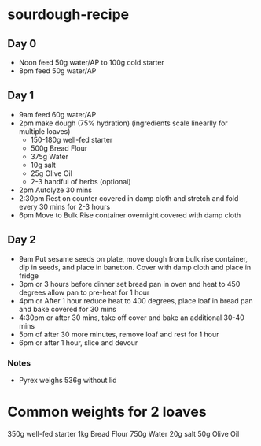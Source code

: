 # sourdough-recipe

## Day 0
- Noon feed 50g water/AP to 100g cold starter
- 8pm feed 50g water/AP

## Day 1
- 9am feed 60g water/AP
- 2pm make dough (75% hydration) (ingredients scale linearlly for multiple loaves)
  - 150-180g well-fed starter
  - 500g Bread Flour
  - 375g Water
  - 10g salt
  - 25g Olive Oil
  - 2-3 handful of herbs (optional)
- 2pm Autolyze 30 mins 
- 2:30pm Rest on counter covered in damp cloth and stretch and fold every 30 mins for 2-3 hours
- 6pm Move to Bulk Rise container overnight covered with damp cloth

## Day 2
- 9am Put sesame seeds on plate, move dough from bulk rise container, dip in seeds, and place in banetton.  Cover with damp cloth and place in fridge
- 3pm or 3 hours before dinner set bread pan in oven and heat to 450 degrees allow pan to pre-heat for 1 hour
- 4pm or After 1 hour reduce heat to 400 degrees, place loaf in bread pan and bake covered for 30 mins
- 4:30pm or after 30 mins, take off cover and bake an additional 30-40 mins
- 5pm of after 30 more minutes, remove loaf and rest for 1 hour
- 6pm or after 1 hour, slice and devour

### Notes
- Pyrex weighs 536g without lid

# Common weights for 2 loaves
350g well-fed starter
1kg Bread Flour
750g Water
20g salt
50g Olive Oil
